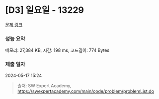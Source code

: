 # [D3] 일요일 - 13229 

[문제 링크](https://swexpertacademy.com/main/code/problem/problemDetail.do?contestProbId=AX0SaDW6L2oDFASs) 

### 성능 요약

메모리: 27,384 KB, 시간: 198 ms, 코드길이: 774 Bytes

### 제출 일자

2024-05-17 15:24



> 출처: SW Expert Academy, https://swexpertacademy.com/main/code/problem/problemList.do
